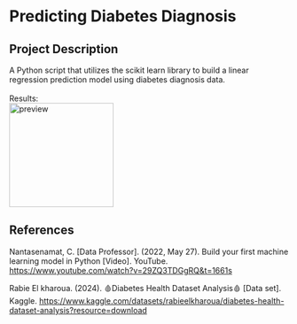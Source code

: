 # Predicting Diabetes Diagnosis
## Project Description
A Python script that utilizes the scikit learn library to build a linear regression prediction model using diabetes diagnosis data.
<br>
<br>Results:
<br><img width="188" alt="preview" src="https://github.com/user-attachments/assets/ab82b421-ca67-4e65-b1af-9c1414036726">

## References
Nantasenamat, C. [Data Professor]. (2022, May 27). Build your first machine learning model in Python [Video]. YouTube. https://www.youtube.com/watch?v=29ZQ3TDGgRQ&t=1661s

Rabie El kharoua. (2024). 🩸Diabetes Health Dataset Analysis🩸 [Data set]. Kaggle. 
https://www.kaggle.com/datasets/rabieelkharoua/diabetes-health-dataset-analysis?resource=download

